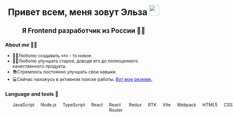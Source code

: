 <h1 align="center">Привет всем, меня зовут Эльза</a> 
<img src="https://github.com/blackcater/blackcater/raw/main/images/Hi.gif" height="32"/></h1>
<h2 align="center">Я Frontend разработчик из России 	&#128105;&#8205;&#128187;</h3>

<h3>About me &#128129;&#8205;&#9792;&#65039;</h3>
<ul>
  <li>&#128105;&#8205;&#127979;Люболю создавать что - то новое.</li>
  <li>&#127939;&#8205;&#9792;&#65039;Люболю улучшать старое, доводя его до полноценного качественного продукта.</li>
  <li>&#128218;Стремлюсь постоянно улучшать свои навыки.</li>
  <li>&#128187;Сейчас нахожусь в активном поиске работы. <a href="https://p16-bot-sign-va.ciciai.com/tos-maliva-i-58bqazb02t-us/00dcb3127b9142809c7ace7f5545bc47.pdf~tplv-58bqazb02t-image.image?rk3s=68e6b6b5&x-expires=1717759228&x-signature=dk%2BJcqzFTbnkABQuydfUCQiENAU%3D" style="color: blue">Вот мое резюме.</a></li>
</ul>

<h3>Language and tools 	&#128188;</h3>
<ul style="list-style: none; display: flex; flex-direction: row; column-gap: 20px">
  <li>
    JavaScript
  </li>
   <li>
     Node.js
  </li>
  <li>
     TypeScript
  </li>
  <li>
     React
  </li>
  <li>
     React Router
  </li>
  <li>
     Redux
  </li>
  <li>
     RTK
  </li>
  <li>
     Vite
  </li>
  <li>
     Webpack
  </li>
  <li>
     HTML5
  </li>
  <li>
    CSS3
  </li>
  <li>
    Sass
  </li>
  <li>
    Figma
  </li>
  <li>
    Git
  </li>
</ul>
